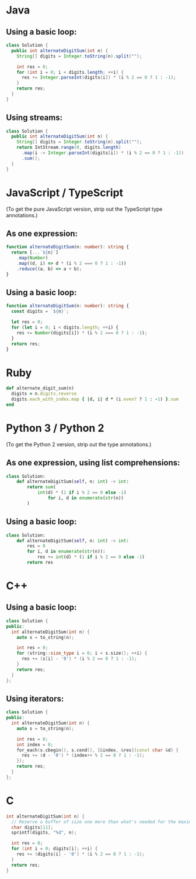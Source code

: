 # Java

## Using a basic loop:

```java
class Solution {
  public int alternateDigitSum(int n) {
    String[] digits = Integer.toString(n).split("");

    int res = 0;
    for (int i = 0; i < digits.length; ++i) {
      res += Integer.parseInt(digits[i]) * (i % 2 == 0 ? 1 : -1);
    }
    return res;
  }
}
```

## Using streams:

```java
class Solution {
  public int alternateDigitSum(int n) {
    String[] digits = Integer.toString(n).split("");
    return IntStream.range(0, digits.length)
      .map(i -> Integer.parseInt(digits[i]) * (i % 2 == 0 ? 1 : -1))
      .sum();
  }
}
```

# JavaScript / TypeScript

(To get the pure JavaScript version, strip out the TypeScript type annotations.)

## As one expression:

```typescript
function alternateDigitSum(n: number): string {
  return [...`${n}`]
    .map(Number)
    .map((d, i) => d * (i % 2 === 0 ? 1 : -1))
    .reduce((a, b) => a + b);
}
```

## Using a basic loop:

```typescript
function alternateDigitSum(n: number): string {
  const digits = `${n}`;

  let res = 0;
  for (let i = 0; i < digits.length; ++i) {
    res += Number(digits[i]) * (i % 2 === 0 ? 1 : -1);
  }
  return res;
}
```

# Ruby

```ruby
def alternate_digit_sum(n)
  digits = n.digits.reverse
  digits.each_with_index.map { |d, i| d * (i.even? ? 1 : -1) }.sum
end
```

# Python 3 / Python 2

(To get the Python 2 version, strip out the type annotations.)

## As one expression, using list comprehensions:

```python
class Solution:
    def alternateDigitSum(self, n: int) -> int:
        return sum(
            int(d) * (1 if i % 2 == 0 else -1)
                for i, d in enumerate(str(n))
        )
```

## Using a basic loop:

```python
class Solution:
    def alternateDigitSum(self, n: int) -> int:
        res = 0
        for i, d in enumerate(str(n)):
            res += int(d) * (1 if i % 2 == 0 else -1)
        return res
```

# C++

## Using a basic loop:

```c++
class Solution {
public:
  int alternateDigitSum(int n) {
    auto s = to_string(n);

    int res = 0;
    for (string::size_type i = 0; i < s.size(); ++i) {
      res += (s[i] - '0') * (i % 2 == 0 ? 1 : -1);
    }
    return res;
  }
};
```

## Using iterators:

```c++
class Solution {
public:
  int alternateDigitSum(int n) {
    auto s = to_string(n);

    int res = 0;
    int index = 0;
    for_each(s.cbegin(), s.cend(), [&index, &res](const char &d) {
      res += (d - '0') * (index++ % 2 == 0 ? 1 : -1);
    });
    return res;
  }
};
```

# C

```c
int alternateDigitSum(int n) {
  // Reserve a buffer of size one more than what's needed for the maximum input.
  char digits[11];
  sprintf(digits, "%d", n);

  int res = 0;
  for (int i = 0; digits[i]; ++i) {
    res += (digits[i] - '0') * (i % 2 == 0 ? 1 : -1);
  }
  return res;
}
```
